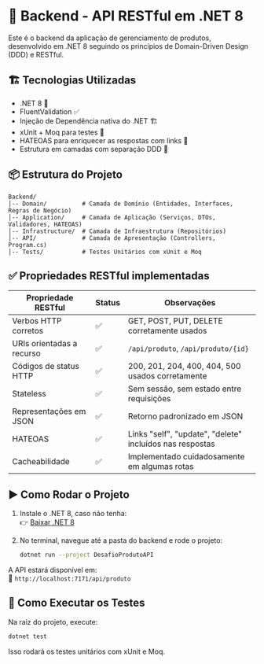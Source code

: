 # 🔧 Backend - API RESTful em .NET 8

Este é o backend da aplicação de gerenciamento de produtos, desenvolvido em .NET 8 seguindo os princípios de Domain-Driven Design (DDD) e RESTful.

## 🏗️ Tecnologias Utilizadas

- .NET 8 🚀
- FluentValidation ✅
- Injeção de Dependência nativa do .NET 🏗️
- xUnit + Moq para testes 🧪
- HATEOAS para enriquecer as respostas com links 🔗
- Estrutura em camadas com separação DDD 🧱

## 📦 Estrutura do Projeto

```
Backend/
│-- Domain/          # Camada de Domínio (Entidades, Interfaces, Regras de Negócio)
│-- Application/     # Camada de Aplicação (Serviços, DTOs, Validadores, HATEOAS)
│-- Infrastructure/  # Camada de Infraestrutura (Repositórios)
│-- API/             # Camada de Apresentação (Controllers, Program.cs)
│-- Tests/           # Testes Unitários com xUnit e Moq
```

## ✅ Propriedades RESTful implementadas

| Propriedade RESTful          | Status | Observações |
|-----------------------------|--------|-------------|
| Verbos HTTP corretos        | ✅     | GET, POST, PUT, DELETE corretamente usados |
| URIs orientadas a recurso   | ✅     | `/api/produto`, `/api/produto/{id}` |
| Códigos de status HTTP      | ✅     | 200, 201, 204, 400, 404, 500 usados corretamente |
| Stateless                   | ✅     | Sem sessão, sem estado entre requisições |
| Representações em JSON      | ✅     | Retorno padronizado em JSON |
| HATEOAS                     | ✅     | Links "self", "update", "delete" incluídos nas respostas |
| Cacheabilidade              | ✅     | Implementado cuidadosamente em algumas rotas |

## ▶️ Como Rodar o Projeto

1. Instale o .NET 8, caso não tenha:  
   👉 [Baixar .NET 8](https://dotnet.microsoft.com/en-us/download/dotnet/8.0)

2. No terminal, navegue até a pasta do backend e rode o projeto:  
   ```bash
   dotnet run --project DesafioProdutoAPI
   ```

A API estará disponível em:  
📡 `http://localhost:7171/api/produto`

## 🧪 Como Executar os Testes

Na raiz do projeto, execute:  
```bash
dotnet test
```

Isso rodará os testes unitários com xUnit e Moq.
